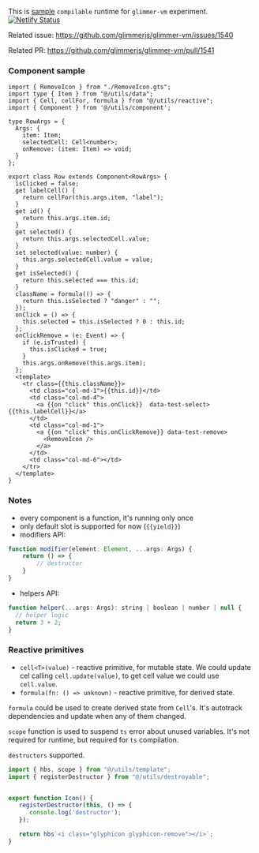 This is [sample](https://g-next.netlify.app/) `compilable` runtime for `glimmer-vm` experiment. [![Netlify Status](https://api.netlify.com/api/v1/badges/43af359b-56a7-4607-9e01-04ca3a545470/deploy-status)](https://app.netlify.com/sites/g-next/deploys)

Related issue:
    https://github.com/glimmerjs/glimmer-vm/issues/1540

Related PR:
    https://github.com/glimmerjs/glimmer-vm/pull/1541


### Component sample

```gjs
import { RemoveIcon } from "./RemoveIcon.gts";
import type { Item } from "@/utils/data";
import { Cell, cellFor, formula } from "@/utils/reactive";
import { Component } from '@/utils/component';

type RowArgs = {
  Args: {
    item: Item;
    selectedCell: Cell<number>;
    onRemove: (item: Item) => void;
  }
};

export class Row extends Component<RowArgs> {
  isClicked = false;
  get labelCell() {
    return cellFor(this.args.item, "label");
  }
  get id() {
    return this.args.item.id;
  }
  get selected() {
    return this.args.selectedCell.value;
  }
  set selected(value: number) {
    this.args.selectedCell.value = value;
  }
  get isSelected() {
    return this.selected === this.id;
  }
  className = formula(() => {
    return this.isSelected ? "danger" : "";
  });
  onClick = () => {
    this.selected = this.isSelected ? 0 : this.id;
  };
  onClickRemove = (e: Event) => {
    if (e.isTrusted) {
      this.isClicked = true;
    }
    this.args.onRemove(this.args.item);
  };
  <template>
    <tr class={{this.className}}>
      <td class="col-md-1">{{this.id}}</td>
      <td class="col-md-4">
        <a {{on "click" this.onClick}}  data-test-select>{{this.labelCell}}</a>
      </td>
      <td class="col-md-1">
        <a {{on "click" this.onClickRemove}} data-test-remove>
          <RemoveIcon />
        </a>
      </td>
      <td class="col-md-6"></td>
    </tr>
  </template>
}

```

### Notes

* every component is a function, it's running only once
* only default slot is supported for now (`{{yield}}`)
* modifiers API: 
```js
function modifier(element: Element, ...args: Args) {
    return () => {
        // destructor
    }
}
```
* helpers API:
```js
function helper(...args: Args): string | boolean | number | null {
  // helper logic
  return 3 + 2;
}
```

### Reactive primitives

* `cell<T>(value)` - reactive primitive, for mutable state. We could update cel calling `cell.update(value)`, to get cell value we could use `cell.value`.
* `formula(fn: () => unknown)` - reactive primitive, for derived state.

`formula` could be used to create derived state from `Cell`'s. It's autotrack dependencies and update when any of them changed.

`scope` function is used to suspend `ts` error about unused variables. It's not required for runtime, but required for `ts` compilation.

`destructors` supported.
```ts
import { hbs, scope } from "@/utils/template";
import { registerDestructor } from "@/utils/destroyable";


export function Icon() {
   registerDestructor(this, () => {
      console.log('destructor');
   });

   return hbs`<i class="glyphicon glyphicon-remove"></i>`;
}
```